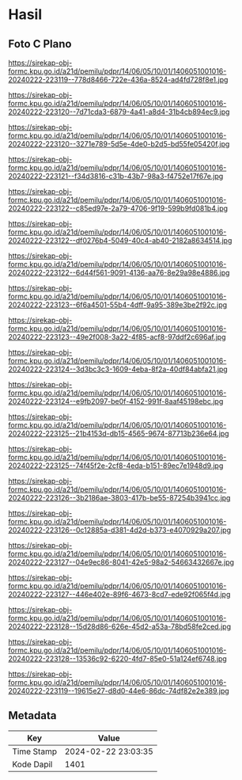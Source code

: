 # Hasil

## Foto C Plano

https://sirekap-obj-formc.kpu.go.id/a21d/pemilu/pdpr/14/06/05/10/01/1406051001016-20240222-223119--778d8466-722e-436a-8524-ad4fd728f8e1.jpg

https://sirekap-obj-formc.kpu.go.id/a21d/pemilu/pdpr/14/06/05/10/01/1406051001016-20240222-223120--7d71cda3-6879-4a41-a8d4-31b4cb894ec9.jpg

https://sirekap-obj-formc.kpu.go.id/a21d/pemilu/pdpr/14/06/05/10/01/1406051001016-20240222-223120--3271e789-5d5e-4de0-b2d5-bd55fe05420f.jpg

https://sirekap-obj-formc.kpu.go.id/a21d/pemilu/pdpr/14/06/05/10/01/1406051001016-20240222-223121--f34d3816-c31b-43b7-98a3-f4752e17f67e.jpg

https://sirekap-obj-formc.kpu.go.id/a21d/pemilu/pdpr/14/06/05/10/01/1406051001016-20240222-223122--c85ed97e-2a79-4706-9f19-599b9fd081b4.jpg

https://sirekap-obj-formc.kpu.go.id/a21d/pemilu/pdpr/14/06/05/10/01/1406051001016-20240222-223122--df0276b4-5049-40c4-ab40-2182a8634514.jpg

https://sirekap-obj-formc.kpu.go.id/a21d/pemilu/pdpr/14/06/05/10/01/1406051001016-20240222-223122--6d44f561-9091-4136-aa76-8e29a98e4886.jpg

https://sirekap-obj-formc.kpu.go.id/a21d/pemilu/pdpr/14/06/05/10/01/1406051001016-20240222-223123--6f6a4501-55b4-4dff-9a95-389e3be2f92c.jpg

https://sirekap-obj-formc.kpu.go.id/a21d/pemilu/pdpr/14/06/05/10/01/1406051001016-20240222-223123--49e2f008-3a22-4f85-acf8-97ddf2c696af.jpg

https://sirekap-obj-formc.kpu.go.id/a21d/pemilu/pdpr/14/06/05/10/01/1406051001016-20240222-223124--3d3bc3c3-1609-4eba-8f2a-40df84abfa21.jpg

https://sirekap-obj-formc.kpu.go.id/a21d/pemilu/pdpr/14/06/05/10/01/1406051001016-20240222-223124--e9fb2097-be0f-4152-991f-8aaf45198ebc.jpg

https://sirekap-obj-formc.kpu.go.id/a21d/pemilu/pdpr/14/06/05/10/01/1406051001016-20240222-223125--21b4153d-db15-4565-9674-87713b236e64.jpg

https://sirekap-obj-formc.kpu.go.id/a21d/pemilu/pdpr/14/06/05/10/01/1406051001016-20240222-223125--74f45f2e-2cf8-4eda-b151-89ec7e1948d9.jpg

https://sirekap-obj-formc.kpu.go.id/a21d/pemilu/pdpr/14/06/05/10/01/1406051001016-20240222-223126--3b2186ae-3803-417b-be55-87254b3941cc.jpg

https://sirekap-obj-formc.kpu.go.id/a21d/pemilu/pdpr/14/06/05/10/01/1406051001016-20240222-223126--0c12885a-d381-4d2d-b373-e4070929a207.jpg

https://sirekap-obj-formc.kpu.go.id/a21d/pemilu/pdpr/14/06/05/10/01/1406051001016-20240222-223127--04e9ec86-8041-42e5-98a2-54663432667e.jpg

https://sirekap-obj-formc.kpu.go.id/a21d/pemilu/pdpr/14/06/05/10/01/1406051001016-20240222-223127--446e402e-89f6-4673-8cd7-ede92f065f4d.jpg

https://sirekap-obj-formc.kpu.go.id/a21d/pemilu/pdpr/14/06/05/10/01/1406051001016-20240222-223128--15d28d86-626e-45d2-a53a-78bd58fe2ced.jpg

https://sirekap-obj-formc.kpu.go.id/a21d/pemilu/pdpr/14/06/05/10/01/1406051001016-20240222-223128--13536c92-6220-4fd7-85e0-51a124ef6748.jpg

https://sirekap-obj-formc.kpu.go.id/a21d/pemilu/pdpr/14/06/05/10/01/1406051001016-20240222-223119--19615e27-d8d0-44e6-86dc-74df82e2e389.jpg


## Metadata

| Key        | Value               |
| ---------- | ------------------- |
| Time Stamp | 2024-02-22 23:03:35 |
| Kode Dapil | 1401                |



